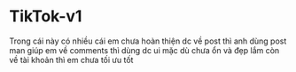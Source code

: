 # TikTok-v1
Trong cái này có nhiều cái em chưa hoàn thiện dc 
về post thì anh dùng post man giúp em
về comments thì dùng dc ui mặc dù chưa ổn và đẹp lắm
còn về tài khoản thì em chưa tối ưu tốt
